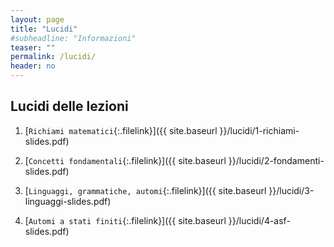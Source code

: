 ```yaml
---
layout: page
title: "Lucidi"
#subheadline: "Informazioni"
teaser: ""
permalink: /lucidi/
header: no
---
```


## Lucidi delle lezioni

1. [`Richiami matematici`{:.filelink}]({{ site.baseurl }}/lucidi/1-richiami-slides.pdf) 

1. [`Concetti fondamentali`{:.filelink}]({{ site.baseurl }}/lucidi/2-fondamenti-slides.pdf) 

1. [`Linguaggi, grammatiche, automi`{:.filelink}]({{ site.baseurl }}/lucidi/3-linguaggi-slides.pdf) 

1. [`Automi a stati finiti`{:.filelink}]({{ site.baseurl }}/lucidi/4-asf-slides.pdf) 



